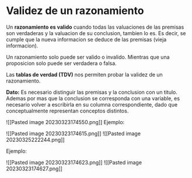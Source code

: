 # Validez de un razonamiento

Un **razonamiento es valido** cuando todas las valuaciones de las premisas son verdaderas y la valuacion de su conclusion, tambien lo es. Es decir, se cumple que la nueva informacion se deduce de las premisas (vieja informacion).

Un razonamiento solo puede ser valido o invalido. Mientras que una proposicion solo puede ser verdadera o falsa.

Las **tablas de verdad (TDV)** nos permiten probar la validez de un razonamiento.

**Dato:** Es necesario distinguir las premisas y la conclusion con un titulo. Ademas por mas que la conclusion se corresponda con una variable, es necesario volver a escribirla en su columna correspondiente, dado que conceptualmente representan conceptos distintos.

![[Pasted image 20230323174550.png]]
Ejemplo:

![[Pasted image 20230323174615.png]]
![[Pasted image 20230325222244.png]]

Ejemplo:

![[Pasted image 20230323174623.png]]
![[Pasted image 20230323174627.png]]